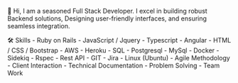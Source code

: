  👋 Hi, I am a seasoned Full Stack Developer. I excel in building robust Backend solutions, Designing user-friendly interfaces, and ensuring seamless integration.

🛠 Skills 
    - Ruby on Rails
    - JavaScript / Jquery
    - Typescript
    - Angular
    - HTML / CSS / Bootstrap
    - AWS
    - Heroku
    - SQL
    - Postgresql
    - MySql
    - Docker
    - Sidekiq
    - Rspec
    - Rest API
    - GIT
    - Jira
    - Linux (Ubuntu)
    - Agile Methodology
    - Client Interaction
    - Technical Documentation
    - Problem Solving
    - Team Work
